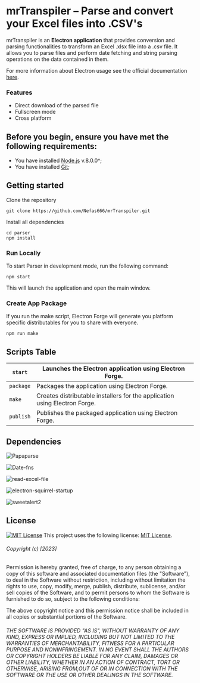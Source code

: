 
# mrTranspiler – Parse and convert your Excel files into .CSV's


mrTranspiler is an **Electron application** that provides conversion and parsing functionalities to transform an Excel .xlsx file into a .csv file. It allows you to parse files and perform date fetching and string parsing operations on the data contained in them.

For more information about Electron usage see the official documentation [here](https://www.electronjs.org/docs/latest/).

### Features

- Direct download of the parsed file
- Fullscreen mode
- Cross platform

## Before you begin, ensure you have met the following requirements:

* You have installed [Node.js](https://nodejs.org/en/) v.8.0.0^;
* You have installed [Git](https://git-scm.com/);

## Getting started
Clone the repository
```
git clone https://github.com/Nefas666/mrTranspiler.git
```
Install all dependencies
```
cd parser
npm install
```
### Run Locally
To start Parser in development mode, run the following command:
```
npm start
```
This will launch the application and open the main window.

### Create App Package

If you run the make script, Electron Forge will generate you platform specific distributables for you to share with everyone. 

```
npm run make
```

## Scripts Table

| ```start```  |   Launches the Electron application using Electron Forge. |
|---|---|
|  ```package``` |   Packages the application using Electron Forge. |
|  ```make``` | Creates distributable installers for the application using Electron Forge. |
|   ```publish```|  Publishes the packaged application using Electron Forge. |

## Dependencies
 
![Papaparse](https://img.shields.io/librariesio/release/npm/papaparse/5.4.1?logo=npm&label=papaparse%405.4.1&link=https%3A%2F%2Fwww.npmjs.com%2Fpackage%2Fpapaparse%3FactiveTab%3Dversions.svg)

![Date-fns](https://img.shields.io/librariesio/release/npm/date-fns/2.30.0?logo=npm&label=date-fns%402.30.0&link=https%3A%2F%2Fwww.npmjs.com%2Fpackage%2Fpapaparse%3FactiveTab%3Dversions.svg)

![read-excel-file](https://img.shields.io/librariesio/release/npm/read-excel-file/5.6.1?logo=npm&label=read-excel-file%405.6.1&link=https%3A%2F%2Fwww.npmjs.com%2Fpackage%2Fread-excel-file.svg)

![electron-squirrel-startup](https://img.shields.io/librariesio/release/npm/electron-squirrel-startup/1.0.0?logo=npm&label=electron-squirrel-startup%401.0.0&link=https%3A%2F%2Fwww.npmjs.com%2Fpackage%2Felectron-squirrel-startup.svg)

![sweetalert2](https://img.shields.io/librariesio/release/npm/sweetalert2/11.7.16?logo=npm&label=sweetalert2%401.0.0&link=https%3A%2F%2Fwww.npmjs.com%2Fpackage%2Fsweetalert2.svg)



## License

[![MIT License](https://img.shields.io/badge/License-MIT-green.svg)](https://choosealicense.com/licenses/mit/)
This project uses the following license: [MIT License](<link>).

######  Copyright (c) [2023]

Permission is hereby granted, free of charge, to any person obtaining a copy
of this software and associated documentation files (the "Software"), to deal
in the Software without restriction, including without limitation the rights
to use, copy, modify, merge, publish, distribute, sublicense, and/or sell
copies of the Software, and to permit persons to whom the Software is
furnished to do so, subject to the following conditions:

The above copyright notice and this permission notice shall be included in all
copies or substantial portions of the Software.

###### THE SOFTWARE IS PROVIDED "AS IS", WITHOUT WARRANTY OF ANY KIND, EXPRESS OR IMPLIED, INCLUDING BUT NOT LIMITED TO THE WARRANTIES OF MERCHANTABILITY, FITNESS FOR A PARTICULAR PURPOSE AND NONINFRINGEMENT. IN NO EVENT SHALL THE AUTHORS OR COPYRIGHT HOLDERS BE LIABLE FOR ANY CLAIM, DAMAGES OR OTHER LIABILITY, WHETHER IN AN ACTION OF CONTRACT, TORT OR OTHERWISE, ARISING FROM,OUT OF OR IN CONNECTION WITH THE SOFTWARE OR THE USE OR OTHER DEALINGS IN THE SOFTWARE.
